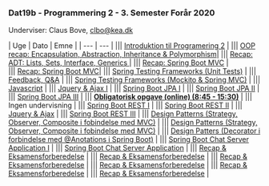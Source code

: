 ### Dat19b - Programmering 2 - 3. Semester Forår 2020
Underviser: Claus Bove, clbo@kea.dk


| Uge | Dato | Emne | 
| --- | --- |
||| [Introduktion til Programering 2](w35_intro.md) | 
||| [OOP recap: Encapsulation, Abstraction, Inheritance & Polymorphism](w36_recap_oop.md)|
||| [Recap: ADT: Lists, Sets, Interface, Generics ](w36_Recap_ADT_Lists_Sets_Maps_Interface_Generics.md)| 
||| [Recap: Spring Boot MVC](w37_recap_mvc_I.md) |  
||| [Recap: Spring Boot MVC](w37_recap_mvc_II.md)|
||| [Spring Testing Frameworks (Unit Tests)](w38_unittest_I.md)	|
||| [Feedback, Q&A](w38_unittest_II.md)	|
||| [Spring Testing Frameworks (Mockito & Spring MVC)](w39_unittest_III.md)	|
||| [Javascript](w39_javascript.md)	|
||| [Jquery & Ajax I]()	|
||| [Spring Boot JPA I]()	|
||| [Spring Boot JPA II]()	| 
||| [Spring Boot JPA III]()	|
||| [**Obligatorisk opgave (online) (8:45 - 15:30)**]()	|
||| Ingen undervisning |
||| [Spring Boot REST I]()	| 
||| [Spring Boot REST II]()	|
||| [Jquery & Ajax]()	|
||| [Spring Boot REST III]()	|
||| [Design Patterns (Strategy, Observer, Composite i fobindelse med MVC)]()	|
||| [Design Patterns (Strategy, Observer, Composite i fobindelse med MVC)]()	|
||| [Design Patters (Decorator i forbindelse med @Anotations i Spring Boot)](http://ima.udg.edu/~sellares/EINF-ES1/MVC-Toni.pdf)	|
||| [Spring Boot Chat Server Application I](w45_Spring_Boot_Chat_Server_Application.md)	|
||| [Spring Boot Chat Server Application]()	|
||| [Recap & Eksamensforberedelse]() 	|
||| [Recap & Eksamensforberedelse]() 	|
||| [Recap & Eksamensforberedelse]() 	|
||| [Recap & Eksamensforberedelse]() 	|
||| [Recap & Eksamensforberedelse]() 	|
||| [Recap & Eksamensforberedelse]() 	|



<script>  

var dates = [
	{week:35, date: '28/8'},
	{week:36, date:	'3/9' },
	{week: '' ,  date:	'4/9' },
	{week:37, date:	'10/9' },
	{week: ''	, date:'11/9' 	},
	{week:38, date:	'17/9' 	},
	{week: '' , date:	'18/9' 	 },
	{week:39, date:	'24/9' 	 },
	{week: '' ,date:	'25/9' 	 },
	{week:40, date:	'1/10' 	 },
	{week: '' , date:	'2/10' 	 },
	{week:41, date:	'8/10' 	 },
	{week: '' , date:	'9/10' 	 },
	{week:42, date:	'15/10' 	 },
	{week:'' , date:	'16/10' 	 },
	{week:43, date:	'22/10' 	 },
	{week:'' , date:	'23/10' 	 },
	{week:44, date:	'29/10' 	 },
	{week:''  ,date:	'30/11' 	 },
	{week:45, date:	'5/11' 	 },
	{week:''  ,date:	'6/11' 	 },
	{week:46, date:	'12/11' 	 },
	{week:''  ,date:	'13/11' 	 },
	{week:47, date:	'19/11' 	 },
	{week:'' , date:	'20/11' 	 },
	{week:48, date:	'26/11' 	 },
	{week:''  ,date:	'27/11' 	 },
	{week:49, date:	'3/12' 	 },
	{week:''  ,date:	'4/12' 	 },
	{week:50, date:	'10/12' 	 },
	{week:''  ,date:	'11/12' 	 },
	{week:51, date:	'17/12' 	 }

]
var table = document.getElementsByTagName("table");  
var tbody = document.getElementsByTagName("tbody")
var rows = document.getElementsByTagName("tr");  
for(i = 1; i < rows.length; i++){  
  var tds = rows[i].getElementsByTagName("td"); 
  tds[0].innerHTML= dates[i-1].week;
  tds[1].innerHTML= dates[i-1].date;
}
</script>
